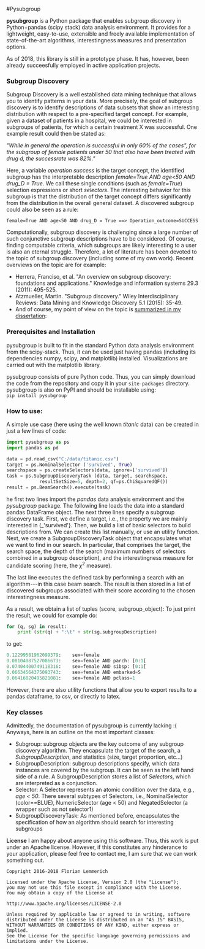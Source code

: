 #Pysubgroup

**pysubgroup** is a Python package that enables subgroup discovery in Python+pandas (scipy stack) data analysis environment. It provides for a lightweight, easy-to-use, extensible and freely available implementation of state-of-the-art algorithms, interestingness measures and presentation options.

As of 2018, this library is still in a prototype phase. It has, however, been already succeesfully employed in active application projects.

### Subgroup Discovery

Subgroup Discovery is a well established data mining technique that allows you to identify patterns in your data.
More precisely, the goal of subgroup discovery is to identify descriptions of data subsets that show an interesting distribution with respect to a pre-specified target concept.
For example, given a dataset of patients in a hospital, we could be interested in subgroups of patients, for which a certain treatment X was successful.
One example result could then be stated as:

_"While in general the operation is successful in only 60% of the cases", for the subgroup
of female patients under 50 that also have been treated with drug d, the successrate was 82%."_

Here, a variable _operation success_ is the target concept, the identified subgroup has the interpretable description _female=True AND age<50 AND drug_D = True_. We call these single conditions (such as _female=True_) selection expressions or short _selectors_.
The interesting behavior for this subgroup is that the distribution of the target concept differs significantly from the distribution in the overall general dataset.
A discovered subgroup could also be seen as a rule:
```
female=True AND age<50 AND drug_D = True ==> Operation_outcome=SUCCESS
```
Computationally, subgroup discovery is challenging since a large number of such conjunctive subgroup descriptions have to be considered. Of course, finding computable criteria, which subgroups are likely interesting to a user is also an eternal struggle. 
Therefore, a lot of literature has been devoted to the topic of subgroup discovery (including some of my own work). Recent overviews on the topic are for example:

* Herrera, Franciso, et al. "An overview on subgroup discovery: foundations and applications." Knowledge and information systems 29.3 (2011): 495-525.
* Atzmueller, Martin. "Subgroup discovery." Wiley Interdisciplinary Reviews: Data Mining and Knowledge Discovery 5.1 (2015): 35-49.
* And of course, my point of view on the topic is [summarized in my dissertation](https://opus.bibliothek.uni-wuerzburg.de/files/9781/Dissertation-Lemmerich.pdf):

### Prerequisites and Installation
pysubgroup is built to fit in the standard Python data analysis environment from the scipy-stack.
Thus, it can be used just having pandas (including its dependencies numpy, scipy, and matplotlib) installed. Visualizations are carried out with the matplotlib library.

pysubgroup consists of pure Python code. Thus, you can simply download the code from the repository and copy it in your `site-packages` directory.
pysubgroup is also on PyPI and should be installable using:  
`pip install pysubgroup`

### How to use:
A simple use case (here using the well known _titanic_ data) can be created in just a few lines of code:

```python
import pysubgroup as ps
import pandas as pd

data = pd.read_csv("C:/data/titanic.csv")
target = ps.NominalSelector ('survived', True)
searchspace = ps.createSelectors(data, ignore=['survived'])
task = ps.SubgroupDiscoveryTask (data, target, searchspace, 
            resultSetSize=5, depth=2, qf=ps.ChiSquaredQF())
result = ps.BeamSearch().execute(task)
```
he first two lines import the _pandas_ data analysis environment and the _pysubgroup_ package.
The following line loads the data into a standard pandas DataFrame object. The next three lines specify a subgroup discovery task. 
First, we define a target, i.e., the property we are mainly interested in (_'survived'}.
Then, we build a list of basic selectors to build descriptions from. We can create this list manually, or use an utility function.
Next, we create a SubgroupDiscoveryTask object that encapsulates what we want to find in our search.
In particular, that comprises the target, the search space, the depth of the search (maximum numbers of selectors combined in a subgroup description), and the interestingness measure for candidate scoring (here, the $\chi^2$ measure).

The last line executes the defined task by performing a search with an algorithm---in this case beam search. The result is then stored in a list of discovered subgroups associated with their score according to the chosen interestingness measure.

As a result, we obtain a list of tuples (score, subgroup_object):
To just print the result, we could for example do:

```python
for (q, sg) in result:
    print (str(q) + ":\t" + str(sg.subgroupDescription)
```

to get:
```python
0.12299581962099379:	sex=female
0.08104087527086673:	sex=female AND parch: [0:1[
0.07404400749118316:	sex=female AND sibsp: [0:1[
0.06634564375093743:	sex=female AND embarked=S
0.06416820495821081:	sex=female AND pclass=1
```
However, there are also utility functions that allow you to export results to a pandas dataframe, to csv, or directly to latex.

### Key classes
Admittedly, the documentation of pysubgroup is currently lacking :(
Anyways, here is an outline on the most important classes:
* Subgroup: subgroup objects are the key outcome of any subgroup discovery algorithm. They encapsulate the target of the search, a _SubgroupDescription_, and statistics (size, target proportion, etc...)
* SubgroupDescription: subgroup descriptions specify, which data instances are covered by the subgroup. It can be seen as the left hand side of a rule. A SubgroupDescription stores a list of _Selectors_, which are interpreted as a conjunction.
* Selector: A Selector represents an atomic condition over the data, e.g., _age < 50_. There several subtypes of Selectors, i.e., NominalSelector (color==BLUE), NumericSelector (age < 50) and NegatedSelector (a wrapper such as not selector1)
* SubgroupDiscoveryTask: As mentioned before, encapsulates the specification of how an algorithm should search for interesting subgroups



**License**
I am happy about anyone using this software. Thus, this work is put under an Apache license. However, if this constitutes
any hinderance to your application, please feel free to contact me, I am sure that we can work something out.

    Copyright 2016-2018 Florian Lemmerich
        
    Licensed under the Apache License, Version 2.0 (the "License");
    you may not use this file except in compliance with the License.
    You may obtain a copy of the License at

    http://www.apache.org/licenses/LICENSE-2.0

    Unless required by applicable law or agreed to in writing, software
    distributed under the License is distributed on an "AS IS" BASIS,
    WITHOUT WARRANTIES OR CONDITIONS OF ANY KIND, either express or implied.
    See the License for the specific language governing permissions and
    limitations under the License.
